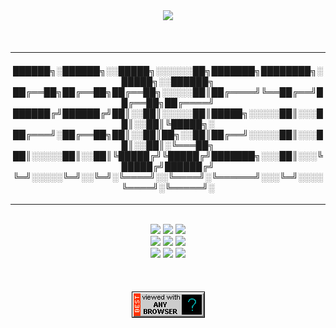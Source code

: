 
<div align="center">
 <img src="https://github.com/n3ur0cr45h/n3ur0cr45h/blob/main/smileyoncomputer6.gif" />          


</div>    

<br>
<br>

----    
<div align="center">
<h4>
 ██████╗░██████╗░░█████╗░░░░░░██╗███████╗████████╗░█████╗░░██████╗
██╔══██╗██╔══██╗██╔══██╗░░░░░██║██╔════╝╚══██╔══╝██╔══██╗██╔════╝
██████╔╝██████╔╝██║░░██║░░░░░██║█████╗░░░░░██║░░░██║░░██║╚█████╗░
██╔═══╝░██╔══██╗██║░░██║██╗░░██║██╔══╝░░░░░██║░░░██║░░██║░╚═══██╗
██║░░░░░██║░░██║╚█████╔╝╚█████╔╝███████╗░░░██║░░░╚█████╔╝██████╔╝
╚═╝░░░░░╚═╝░░╚═╝░╚════╝░░╚════╝░╚══════╝░░░╚═╝░░░░╚════╝░╚═════╝░
</h4>
</div>   

----

<br>

<div align="center">
  <a href="https://github.com/n3ur0cr45h/Ansible"> <img src="https://go-skill-icons.vercel.app/api/icons?i=ansible"/></a> 
  <a href="https://github.com/n3ur0cr45h/Grafana"> <img src="https://go-skill-icons.vercel.app/api/icons?i=grafana"/></a> 
  <a href="https://github.com/n3ur0cr45h/Ubuntu"> <img src="https://go-skill-icons.vercel.app/api/icons?i=ubuntu" /></a>    
 <br>
  <a href="https://github.com/n3ur0cr45h/Vagrant"> <img src="https://go-skill-icons.vercel.app/api/icons?i=vagrant"/></a>  
  <a href="https://github.com/n3ur0cr45h/RHEL"> <img src="https://go-skill-icons.vercel.app/api/icons?i=redhat"/></a>  
  <a href="https://github.com/n3ur0cr45h/Terraform"> <img src="https://go-skill-icons.vercel.app/api/icons?i=terraform"/></a>  
 <br>
  <a href="https://github.com/n3ur0cr45h/RabbitMQ"> <img src="https://go-skill-icons.vercel.app/api/icons?i=rabbitmq"/></a>  
  <a href="https://github.com/n3ur0cr45h/Kubernetes"> <img src="https://go-skill-icons.vercel.app/api/icons?i=kubernetes"/></a>  
  <a href="https://github.com/n3ur0cr45h/Jenkins"> <img src="https://go-skill-icons.vercel.app/api/icons?i=jenkins"/></a>  
</div> 

<br>
<br>
<br>

<div align="center">
  <a rel="nofollow" href="https://github.com/n3ur0cr45h/n3ur0cr45h/blob/main/anybrowsercomputer.gif">
    <img src="./anybrowsercomputer.gif">
  </a>
</div>    
